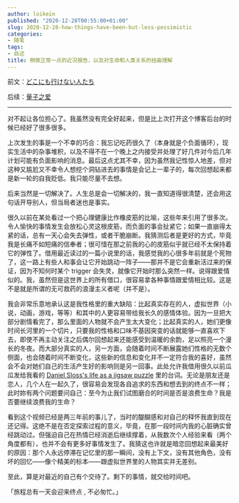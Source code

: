 ```yaml
---
author: loikein
published: "2020-12-28T00:55:00+01:00"
slug: 2020-12-28-how-things-have-been-but-less-pessimistic
categories:
- 随笔
tags:
- 自述
title: 稍微正常一点的近况报告，以及对生命和人类关系的扭曲理解
---
```

前文：[どこにも行けない人たち](/posts/2020-12-12-i-am-not-going-anywhere/)

后续：[量子之爱](/posts/2021-04-13-quantum-love/)

***

对不起让各位担心了。我虽然没有完全好起来，但是比上次打开这个博客后台的时候已经好了很多很多。

上次发生的事是一个不幸的巧合：我忘记吃药很久了（本身就是个负面循环），现实生活中的杂事堆积，以及不得不在一个晚上之内接受并处理了好几件对今后几年计划可能有负面影响的消息。最后这点尤其不幸，因为虽然我记性惊人地差，但对这种又尴尬又不幸令人想挖个洞钻进去的事情是会记上一辈子的，每次回想起来都是新一轮的自我贬低。我只能尽量不去想。

后来当然是一切解决了。人生总是会一切解决的，我一直知道得很清楚，还会用这句话开导别人，但当局者迷也是事实。

很久以前在某处看过一个把心理健康比作橡皮筋的比喻，这些年来引用了很多次。令人愉快的事情发生会放松心灵这根皮筋，而负面的事会扯紧它；如果一直崩得太紧的话，总有一天心会失去弹性，或者干脆崩断。我猜测后者是更好的方式，毕竟我是长痛不如短痛的信奉者；很可惜在那之前我的心的皮筋似乎就已经不太保持着它的弹性了。借用最近读过的一篇小说里的话，我感觉我的心很多年前就是个死物了，这一路上有些人和事会让它开始跳动一阵子——那并不是它会重新活过来的保证，因为不知何时某个 trigger 会失灵，就像它开始时那么突然一样。说得跟爱情似的。我，虽然但是这世界上的所有借口，很容易拿各种事情跟爱情相比较。这是不是就是所谓的无可救药的浪漫主义者呢（并不是）。

我会非常乐意地承认这是我性格里的重大缺陷：比起真实存在的人，虚拟世界（小说，动画，游戏，等等）和其中的人更容易带给我长久的感情体验。因为一旦把大部分剧情看完了，那么里面的人物就不会产生太大变化；比起真实的人，她们更像时间长河里的一个切片，只要我的性格和口味不基因突变的话就能够一直喜欢下去，即使不再主动关注之后偶尔回想起来还能感受到温暖的余韵，足以照亮一个漫长的冬夜。而大部分真实的人，另一方面，会随着时间不断展露她们性格的无数个侧面，也会随着时间不断变化，这些新的信息和变化并不一定符合我的喜好，虽然会不会对她们自己的生活产生好的影响则是另一回事。此处允许我借用很久以前瓜瓜发给我看的 [Daniel Sloss's life as a jigsaw puzzle](https://www.bilibili.com/video/av92037813) 里的台词。无论是朋友还是恋人，几个人在一起久了，很容易会发现各自追求的东西和想去到的终点不一样；此时妳有两个问题要问自己：至今为止我们试图磨合的时间是否是浪费生命？我是否要继续浪费我的生命？

看到这个视频已经是两三年前的事儿了，当时的醍醐感和对自己的释怀我直到现在还记得。这绝不是在否定探索过程的意义，毕竟，在那一段时间内我的心脏确实曾经跳动过。但强迫自己在热情已经消逝后继续撑着，从我数次个人经验来看（两个角度都有），也并不会有更多好事情发生了。我猜这也许就是暗恋回想起来最美好的原因：那个人永远停滞在记忆里的那一瞬间，没有上下文，没有其他角色，没有坏的回忆——像个精美的标本——跟虚拟世界里的人物其实并无差别。

至此，算是对最近的自己有个交待了。剩下的事情，就交给时间吧。

「旅程总有一天会迎来终点 , 不必匆忙。」
